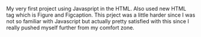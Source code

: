 My very first project using Javaspript in the HTML. Also used new HTML tag which is Figure and Figcaption.
This prject was a little harder since I was not so familiar with Javascript but actually pretty satisfied with this since I really pushed myself further from my comfort zone.
